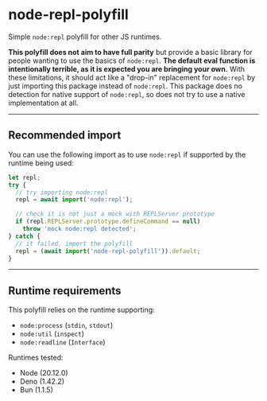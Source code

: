 # node-repl-polyfill
Simple `node:repl` polyfill for other JS runtimes.

**This polyfill does not aim to have full parity** but provide a basic library for people wanting to use the basics of `node:repl`. **The default eval function is intentionally terrible, as it is expected you are bringing your own.** With these limitations, it should act like a "drop-in" replacement for `node:repl` by just importing this package instead of `node:repl`. This package does no detection for native support of `node:repl`, so does not try to use a native implementation at all.

---

## Recommended import

You can use the following import as to use `node:repl` if supported by the runtime being used:

```js
let repl;
try {
  // try importing node:repl
  repl = await import('node:repl');

  // check it is not just a mock with REPLServer prototype
  if (repl.REPLServer.prototype.defineCommand == null)
    throw 'mock node:repl detected';
} catch {
  // it failed, import the polyfill
  repl = (await import('node-repl-polyfill')).default;
}
```

---

## Runtime requirements

This polyfill relies on the runtime supporting:
- `node:process` (`stdin`, `stdout`)
- `node:util` (`inspect`)
- `node:readline` (`Interface`)

Runtimes tested:
- Node (20.12.0)
- Deno (1.42.2)
- Bun (1.1.5)